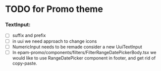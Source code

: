 # TODO for Promo theme
### TextInput: 
- [ ] suffix and prefix
- [ ] in uui we need approach to change icons
- [ ] NumericInput needs to be remade consider a new UuiTextInput
- [ ] In epam-promo/components/filters/FilterRangeDatePickerBody.tsx we would like to use RangeDatePicker component in footer, and get rid of copy-paste.
